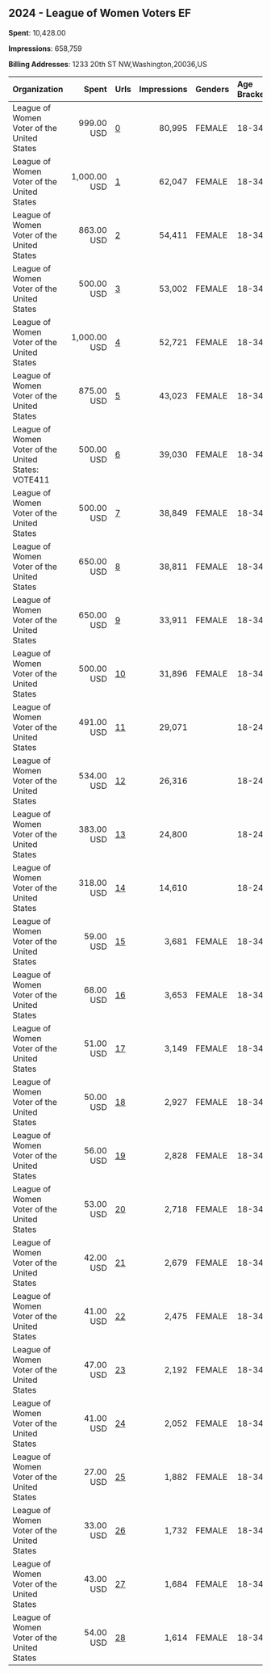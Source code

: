 ## 2024 - League of Women Voters EF 
**Spent**: 10,428.00

**Impressions**: 658,759

**Billing Addresses**: 1233 20th ST NW,Washington,20036,US

|Organization|Spent|Urls|Impressions|Genders|Age Brackets|Country Codes|
|:---|---:|:---|---:|:---|:---|:---|
|League of Women Voter of the United States|999.00 USD|[0](https://www.snap.com/political-ads/asset/96dbf641d4fa35f5b81cdc35ddb74784b556f7d00133657a40671f40501017d4?mediaType=mp4)|80,995|FEMALE|18-34|united states|
|League of Women Voter of the United States|1,000.00 USD|[1](https://www.snap.com/political-ads/asset/96dbf641d4fa35f5b81cdc35ddb74784b556f7d00133657a40671f40501017d4?mediaType=mp4)|62,047|FEMALE|18-34|united states|
|League of Women Voter of the United States|863.00 USD|[2](https://www.snap.com/political-ads/asset/96dbf641d4fa35f5b81cdc35ddb74784b556f7d00133657a40671f40501017d4?mediaType=mp4)|54,411|FEMALE|18-34|united states|
|League of Women Voter of the United States|500.00 USD|[3](https://www.snap.com/political-ads/asset/96dbf641d4fa35f5b81cdc35ddb74784b556f7d00133657a40671f40501017d4?mediaType=mp4)|53,002|FEMALE|18-34|united states|
|League of Women Voter of the United States|1,000.00 USD|[4](https://www.snap.com/political-ads/asset/96dbf641d4fa35f5b81cdc35ddb74784b556f7d00133657a40671f40501017d4?mediaType=mp4)|52,721|FEMALE|18-34|united states|
|League of Women Voter of the United States|875.00 USD|[5](https://www.snap.com/political-ads/asset/96dbf641d4fa35f5b81cdc35ddb74784b556f7d00133657a40671f40501017d4?mediaType=mp4)|43,023|FEMALE|18-34|united states|
|League of Women Voter of the United States: VOTE411|500.00 USD|[6](https://www.snap.com/political-ads/asset/96dbf641d4fa35f5b81cdc35ddb74784b556f7d00133657a40671f40501017d4?mediaType=mp4)|39,030|FEMALE|18-34|united states|
|League of Women Voter of the United States|500.00 USD|[7](https://www.snap.com/political-ads/asset/96dbf641d4fa35f5b81cdc35ddb74784b556f7d00133657a40671f40501017d4?mediaType=mp4)|38,849|FEMALE|18-34|united states|
|League of Women Voter of the United States|650.00 USD|[8](https://www.snap.com/political-ads/asset/96dbf641d4fa35f5b81cdc35ddb74784b556f7d00133657a40671f40501017d4?mediaType=mp4)|38,811|FEMALE|18-34|united states|
|League of Women Voter of the United States|650.00 USD|[9](https://www.snap.com/political-ads/asset/96dbf641d4fa35f5b81cdc35ddb74784b556f7d00133657a40671f40501017d4?mediaType=mp4)|33,911|FEMALE|18-34|united states|
|League of Women Voter of the United States|500.00 USD|[10](https://www.snap.com/political-ads/asset/96dbf641d4fa35f5b81cdc35ddb74784b556f7d00133657a40671f40501017d4?mediaType=mp4)|31,896|FEMALE|18-34|united states|
|League of Women Voter of the United States|491.00 USD|[11](https://www.snap.com/political-ads/asset/9613e633ddfa73565b6f1063020cc68996d7fa67a04a4d772a80fab54aab9f9b?mediaType=mp4)|29,071||18-24|united states|
|League of Women Voter of the United States|534.00 USD|[12](https://www.snap.com/political-ads/asset/9ae84f776e99a60ea71d6ffffd93b8eb299f504ca11d718bf45d0bf4cb0515ab?mediaType=mp4)|26,316||18-24|united states|
|League of Women Voter of the United States|383.00 USD|[13](https://www.snap.com/political-ads/asset/61ca62a21f5ea3cbf410b2f2f7dc11fa65efbd5d987bc000d121b4318e11af64?mediaType=mp4)|24,800||18-24|united states|
|League of Women Voter of the United States|318.00 USD|[14](https://www.snap.com/political-ads/asset/18f29cb0867186585ff6b5f520ab0809228b14ef2e008195f635e05db5eb916e?mediaType=mp4)|14,610||18-24|united states|
|League of Women Voter of the United States|59.00 USD|[15](https://www.snap.com/political-ads/asset/35c97bdfe724c81811f9008d2282af8259691ca1b8362e922d032156c7d37821?mediaType=mov)|3,681|FEMALE|18-34|united states|
|League of Women Voter of the United States|68.00 USD|[16](https://www.snap.com/political-ads/asset/fa9b57d55d5b84cecd73726d11a02a001cc1505ef0e29a715ec185937f24682f?mediaType=mov)|3,653|FEMALE|18-34|united states|
|League of Women Voter of the United States|51.00 USD|[17](https://www.snap.com/political-ads/asset/35c97bdfe724c81811f9008d2282af8259691ca1b8362e922d032156c7d37821?mediaType=mov)|3,149|FEMALE|18-34|united states|
|League of Women Voter of the United States|50.00 USD|[18](https://www.snap.com/political-ads/asset/35c97bdfe724c81811f9008d2282af8259691ca1b8362e922d032156c7d37821?mediaType=mov)|2,927|FEMALE|18-34|united states|
|League of Women Voter of the United States|56.00 USD|[19](https://www.snap.com/political-ads/asset/fa9b57d55d5b84cecd73726d11a02a001cc1505ef0e29a715ec185937f24682f?mediaType=mov)|2,828|FEMALE|18-34|united states|
|League of Women Voter of the United States|53.00 USD|[20](https://www.snap.com/political-ads/asset/35c97bdfe724c81811f9008d2282af8259691ca1b8362e922d032156c7d37821?mediaType=mov)|2,718|FEMALE|18-34|united states|
|League of Women Voter of the United States|42.00 USD|[21](https://www.snap.com/political-ads/asset/fa9b57d55d5b84cecd73726d11a02a001cc1505ef0e29a715ec185937f24682f?mediaType=mov)|2,679|FEMALE|18-34|united states|
|League of Women Voter of the United States|41.00 USD|[22](https://www.snap.com/political-ads/asset/fa9b57d55d5b84cecd73726d11a02a001cc1505ef0e29a715ec185937f24682f?mediaType=mov)|2,475|FEMALE|18-34|united states|
|League of Women Voter of the United States|47.00 USD|[23](https://www.snap.com/political-ads/asset/fa9b57d55d5b84cecd73726d11a02a001cc1505ef0e29a715ec185937f24682f?mediaType=mov)|2,192|FEMALE|18-34|united states|
|League of Women Voter of the United States|41.00 USD|[24](https://www.snap.com/political-ads/asset/35c97bdfe724c81811f9008d2282af8259691ca1b8362e922d032156c7d37821?mediaType=mov)|2,052|FEMALE|18-34|united states|
|League of Women Voter of the United States|27.00 USD|[25](https://www.snap.com/political-ads/asset/35c97bdfe724c81811f9008d2282af8259691ca1b8362e922d032156c7d37821?mediaType=mov)|1,882|FEMALE|18-34|united states|
|League of Women Voter of the United States|33.00 USD|[26](https://www.snap.com/political-ads/asset/fa9b57d55d5b84cecd73726d11a02a001cc1505ef0e29a715ec185937f24682f?mediaType=mov)|1,732|FEMALE|18-34|united states|
|League of Women Voter of the United States|43.00 USD|[27](https://www.snap.com/political-ads/asset/fa9b57d55d5b84cecd73726d11a02a001cc1505ef0e29a715ec185937f24682f?mediaType=mov)|1,684|FEMALE|18-34|united states|
|League of Women Voter of the United States|54.00 USD|[28](https://www.snap.com/political-ads/asset/35c97bdfe724c81811f9008d2282af8259691ca1b8362e922d032156c7d37821?mediaType=mov)|1,614|FEMALE|18-34|united states|
